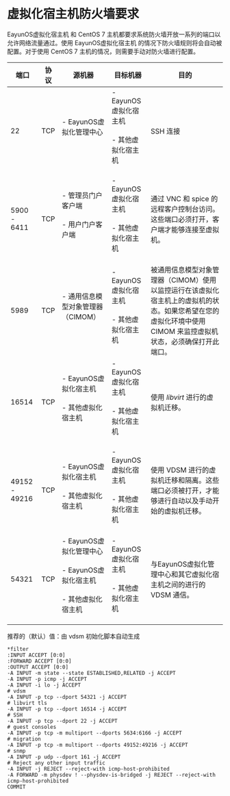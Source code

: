 # 虚拟化宿主机防火墙要求

EayunOS虚拟化宿主机 和 CentOS 7
主机都要求系统防火墙开放一系列的端口以允许网络流量通过。使用 EayunOS虚拟化宿主机
的情况下防火墙规则将会自动被配置。对于使用 CentOS 7
主机的情况，则需要手动对防火墙进行配置。

|端口|协议|源机器|目标机器|目的|
|----|----|------|--------|----|
|22|TCP|-   EayunOS虚拟化管理中心<br/><br/>|-   EayunOS虚拟化宿主机<br/><br/>-   其他虚拟化宿主机<br/><br/>|SSH 连接|
|5900 - 6411|TCP|-   管理员门户客户端<br/><br/>-   用户门户客户端<br/><br/>|-   EayunOS虚拟化宿主机<br/><br/>-   其他虚拟化宿主机<br/><br/>|通过 VNC 和 spice 的远程客户控制台访问。这些端口必须打开，客户端才能够连接至虚拟机。|
|5989|TCP|-   通用信息模型对象管理器（CIMOM）<br/><br/>|-   EayunOS虚拟化宿主机<br/><br/>-   其他虚拟化宿主机<br/><br/>|被通用信息模型对象管理器（CIMOM）使用以监控运行在该虚拟化宿主机上的虚拟机的状态。如果您希望在您的虚拟化环境中使用 CIMOM 来监控虚拟机状态，必须确保打开此端口。|
|16514|TCP|-   EayunOS虚拟化宿主机<br/><br/>-   其他虚拟化宿主机<br/><br/>|-   EayunOS虚拟化宿主机<br/><br/>-   其他虚拟化宿主机<br/><br/>|使用 *libvirt* 进行的虚拟机迁移。|
|49152 - 49216|TCP|-   EayunOS虚拟化宿主机<br/><br/>-   其他虚拟化宿主机<br/><br/>|-   EayunOS虚拟化宿主机<br/><br/>-   其他虚拟化宿主机<br/><br/>|使用 VDSM 进行的虚拟机迁移和隔离。这些端口必须被打开，才能够进行自动以及手动开始的虚拟机迁移。|
|54321|TCP|-   EayunOS虚拟化管理中心<br/><br/>-   EayunOS虚拟化宿主机<br/><br/>-   其他虚拟化宿主机<br/><br/>|-   EayunOS虚拟化宿主机<br/><br/>-   其他虚拟化宿主机<br/><br/>|与EayunOS虚拟化管理中心和其它虚拟化宿主机之间的进行的 VDSM 通信。|

推荐的（默认）值：由 vdsm 初始化脚本自动生成

    *filter
    :INPUT ACCEPT [0:0]
    :FORWARD ACCEPT [0:0]
    :OUTPUT ACCEPT [0:0]
    -A INPUT -m state --state ESTABLISHED,RELATED -j ACCEPT
    -A INPUT -p icmp -j ACCEPT
    -A INPUT -i lo -j ACCEPT
    # vdsm
    -A INPUT -p tcp --dport 54321 -j ACCEPT
    # libvirt tls
    -A INPUT -p tcp --dport 16514 -j ACCEPT
    # SSH
    -A INPUT -p tcp --dport 22 -j ACCEPT
    # guest consoles
    -A INPUT -p tcp -m multiport --dports 5634:6166 -j ACCEPT
    # migration
    -A INPUT -p tcp -m multiport --dports 49152:49216 -j ACCEPT
    # snmp
    -A INPUT -p udp --dport 161 -j ACCEPT
    # Reject any other input traffic
    -A INPUT -j REJECT --reject-with icmp-host-prohibited
    -A FORWARD -m physdev ! --physdev-is-bridged -j REJECT --reject-with icmp-host-prohibited
    COMMIT


